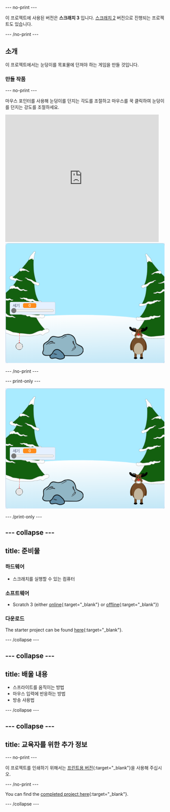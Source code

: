 --- no-print ---

이 프로젝트에 사용된 버전은 **스크래치 3** 입니다. [스크래치 2](https://projects.raspberrypi.org/en/projects/snowball-fight-scratch2) 버전으로 진행되는 프로젝트도 있습니다.

--- /no-print ---

## 소개

이 프로젝트에서는 눈덩이를 목표물에 던져야 하는 게임을 만들 것입니다.

### 만들 작품

--- no-print ---

마우스 포인터를 사용해 눈덩이를 던지는 각도를 조절하고 마우스를 꾹 클릭하여 눈덩이를 던지는 강도를 조절하세요.

<div class="scratch-preview">
  <iframe allowtransparency="true" width="485" height="402" src="https://scratch.mit.edu/projects/embed/302159331/?autostart=true" frameborder="0" scrolling="no"></iframe>
  <img src="images/snow-final.png">
</div>

--- /no-print ---

--- print-only ---

![완료된 프로젝트](images/snow-final.png)

--- /print-only ---

--- collapse ---
---
title: 준비물
---

### 하드웨어

+ 스크래치를 실행할 수 있는 컴퓨터

### 소프트웨어

+ Scratch 3 (either [online](https://rpf.io/scratchon){:target="_blank"} or [offline](https://rpf.io/scratchoff){:target="_blank"})

### 다운로드

The starter project can be found [here](https://rpf.io/p/en/snowball-fight-go){:target="_blank"}.

--- /collapse ---

--- collapse ---
---
title: 배울 내용
---

- 스프라이트를 움직이는 방법
- 마우스 입력에 반응하는 방법
- 방송 사용법

--- /collapse ---

--- collapse ---
---
title: 교육자를 위한 추가 정보
---

--- no-print ---

이 프로젝트를 인쇄하기 위해서는 [프린트용 버전](https://projects.raspberrypi.org/en/projects/snowball-fight/print){:target="_blank"}을 사용해 주십시오.

--- /no-print ---

You can find the [completed project here](https://rpf.io/p/en/snowball-fight-get){:target="_blank"}.

--- /collapse ---
